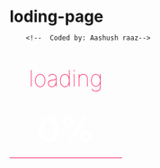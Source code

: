 # loding-page
<!DOCTYPE html>
<html>
    <head>
        <title>Page Title</title>
    </head>
    <body>
        
        <!--  Coded by: Aashush raaz-->
<link rel="stylesheet" href="https://cdnjs.cloudflare.com/ajax/libs/normalize/5.0.0/normalize.min.css">
<style>
@import url(https://fonts.googleapis.com/css?family=Roboto:400,900italic,900,700italic,700,500italic,500,400italic,300italic,300,100italic,100);
* {
  box-sizing: border-box;
  margin: 0;
}

h1, p, h2, h3, h4, ul, li, div {
  margin: 0;
  padding: 0;
}

body {
  padding: 0;
  width: 100vw;
  height: 100vh;
  overflow: hidden;
  display: -webkit-box;
  display: flex;
  font-family: Roboto;
}

.loading-page {
  background: #0d0d0d;
  width: 100vw;
  height: 100vh;
  display: -webkit-box;
  display: flex;
  -webkit-box-pack: center;
          justify-content: center;
  -webkit-box-align: center;
          align-items: center;
}
.loading-page .counter {
  text-align: center;
}
.loading-page .counter p {
  font-size: 40px;
  font-weight: 100;
  color: #f60d54;
}
.loading-page .counter h1 {
  color: white;
  font-size: 60px;
  margin-top: -10px;
}
.loading-page .counter hr {
  background: #f60d54;
  border: none;
  height: 1px;
}
.loading-page .counter {
  position: relative;
  width: 200px;
}
.loading-page .counter h1.abs {
  position: absolute;
  top: 0;
  width: 100%;
}
.loading-page .counter .color {
  width: 0px;
  overflow: hidden;
  color: #f60d54;
}
</style>
<div class="loading-page">
<div class="counter">
<p>loading</p>
<h1>0%

</h1>
<hr />
</div>
</div>
<script src='https://cdnjs.cloudflare.com/ajax/libs/jquery/2.2.2/jquery.min.js'></script>
<script>
$(document).ready(function () {

  var counter = 0;
  var c = 0;
  var i = setInterval(function () {
    $(".loading-page .counter h1").html(c + "%");
    $(".loading-page .counter hr").css("width", c + "%");
    //$(".loading-page .counter").css("background", "linear-gradient(to right, #f60d54 "+ c + "%,#0d0d0d "+ c + "%)");

    /*
    $(".loading-page .counter h1.color").css("width", c + "%");
    */
    counter++;
    c++;

    if (counter == 101) {
      clearInterval(i);
    }
  }, 50);
});
</script>
    </body>
</html>
